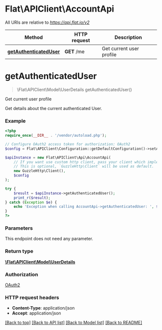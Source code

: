 # Flat\APIClient\AccountApi

All URIs are relative to *https://api.flat.io/v2*

Method | HTTP request | Description
------------- | ------------- | -------------
[**getAuthenticatedUser**](AccountApi.md#getAuthenticatedUser) | **GET** /me | Get current user profile


# **getAuthenticatedUser**
> \Flat\APIClient\Model\UserDetails getAuthenticatedUser()

Get current user profile

Get details about the current authenticated User.

### Example
```php
<?php
require_once(__DIR__ . '/vendor/autoload.php');

// Configure OAuth2 access token for authorization: OAuth2
$config = Flat\APIClient\Configuration::getDefaultConfiguration()->setAccessToken('YOUR_ACCESS_TOKEN');

$apiInstance = new Flat\APIClient\Api\AccountApi(
    // If you want use custom http client, pass your client which implements `GuzzleHttp\ClientInterface`.
    // This is optional, `GuzzleHttp\Client` will be used as default.
    new GuzzleHttp\Client(),
    $config
);

try {
    $result = $apiInstance->getAuthenticatedUser();
    print_r($result);
} catch (Exception $e) {
    echo 'Exception when calling AccountApi->getAuthenticatedUser: ', $e->getMessage(), PHP_EOL;
}
?>
```

### Parameters
This endpoint does not need any parameter.

### Return type

[**\Flat\APIClient\Model\UserDetails**](../Model/UserDetails.md)

### Authorization

[OAuth2](../../README.md#OAuth2)

### HTTP request headers

 - **Content-Type**: application/json
 - **Accept**: application/json

[[Back to top]](#) [[Back to API list]](../../README.md#documentation-for-api-endpoints) [[Back to Model list]](../../README.md#documentation-for-models) [[Back to README]](../../README.md)

